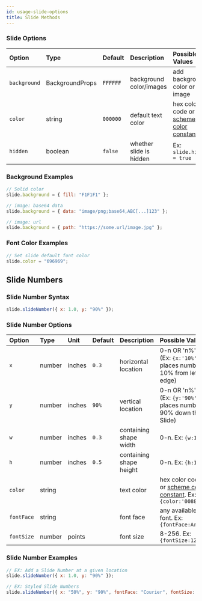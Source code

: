 ```yaml
---
id: usage-slide-options
title: Slide Methods
---
```


### Slide Options

| Option       | Type            | Default  | Description             | Possible Values                                            |
| :----------- | :-------------- | :------- | :---------------------- | :--------------------------------------------------------- |
| `background` | BackgroundProps | `FFFFFF` | background color/images | add background color or image                              |
| `color`      | string          | `000000` | default text color      | hex color code or [scheme color constant](#scheme-colors). |
| `hidden`     | boolean         | `false`  | whether slide is hidden | Ex: `slide.hidden = true`                                  |

### Background Examples

```javascript
// Solid color
slide.background = { fill: "F1F1F1" };

// image: base64 data
slide.background = { data: "image/png;base64,ABC[...]123" };

// image: url
slide.background = { path: "https://some.url/image.jpg" };
```

### Font Color Examples

```javascript
// Set slide default font color
slide.color = "696969";
```

## Slide Numbers

### Slide Number Syntax

```javascript
slide.slideNumber({ x: 1.0, y: "90%" });
```

### Slide Number Options

| Option     | Type   | Unit   | Default | Description             | Possible Values                                                                   |
| :--------- | :----- | :----- | :------ | :---------------------- | :-------------------------------------------------------------------------------- |
| `x`        | number | inches | `0.3`   | horizontal location     | 0-n OR 'n%'. (Ex: `{x:'10%'}` places number 10% from left edge)                   |
| `y`        | number | inches | `90%`   | vertical location       | 0-n OR 'n%'. (Ex: `{y:'90%'}` places number 90% down the Slide)                   |
| `w`        | number | inches | `0.3`   | containing shape width  | 0-n. Ex: `{w:1.5}`                                                                |
| `h`        | number | inches | `0.5`   | containing shape height | 0-n. Ex: `{h:1.0}`                                                                |
| `color`    | string |        |         | text color              | hex color code or [scheme color constant](#scheme-colors). Ex: `{color:'0088CC'}` |
| `fontFace` | string |        |         | font face               | any available font. Ex: `{fontFace:Arial}`                                        |
| `fontSize` | number | points |         | font size               | 8-256. Ex: `{fontSize:12}`                                                        |

### Slide Number Examples

```javascript
// EX: Add a Slide Number at a given location
slide.slideNumber({ x: 1.0, y: "90%" });

// EX: Styled Slide Numbers
slide.slideNumber({ x: "50%", y: "90%", fontFace: "Courier", fontSize: 32, color: "CF0101" });
```
